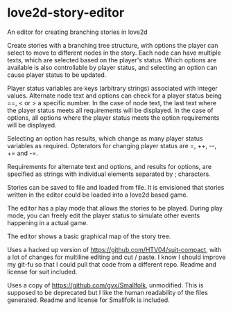 # love2d-story-editor
An editor for creating branching stories in love2d

Create stories with a branching tree structure, with options the player can select to
move to different nodes in the story. Each node can have multiple texts, which are 
selected based on the player's status. Which options are available is also controllable
by player status, and selecting an option can cause player status to be updated.

Player status variables are keys (arbitrary strings) associated with integer values. 
Alternate node text and options can check for a player status being ==, < or > a 
specific number. In the case of node text, the last text where the player status 
meets all requirements will be displayed. In the case of options, all options where 
the player status meets the option requirements will be displayed.

Selecting an option has results, which change as many player status variables as 
required. Opterators for changing player status are =, ++, --, += and -=.

Requirements for alternate text and options, and results for options, are specified as 
strings with individual elements separated by ; characters.

Stories can be saved to file and loaded from file. It is envisioned that stories written
in the editor could be loaded into a love2d based game.

The editor has a play mode that allows the stories to be played. During play mode, you 
can freely edit the player status to simulate other events happening in a actual game.

The editor shows a basic graphical map of the story tree.

Uses a hacked up version of https://github.com/HTV04/suit-compact, with a lot of changes 
for multiline editing and cut / paste. I know I should improve my git-fu so that I could
pull that code from a different repo. Readme and license for suit included.

Uses a copy of https://github.com/gvx/Smallfolk, unmodified. This is supposed to be 
deprecated but I like the human readability of the files generated. Readme and license
for Smallfolk is included.
